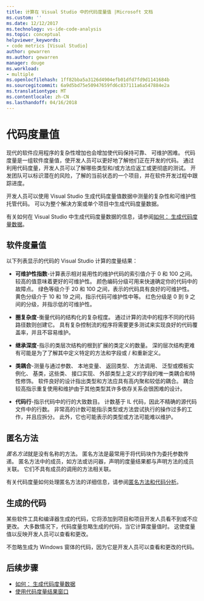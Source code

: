 ```yaml
---
title: 计算在 Visual Studio 中的代码度量值 |Microsoft 文档
ms.custom: ''
ms.date: 12/12/2017
ms.technology: vs-ide-code-analysis
ms.topic: conceptual
helpviewer_keywords:
- code metrics [Visual Studio]
author: gewarren
ms.author: gewarren
manager: douge
ms.workload:
- multiple
ms.openlocfilehash: 1ff82bba5a3126d4904efb01dfd7fd9d1141684b
ms.sourcegitcommit: 6a9d5bd75e50947659fd6c837111a6a547884e2a
ms.translationtype: MT
ms.contentlocale: zh-CN
ms.lasthandoff: 04/16/2018
---
```

# <a name="code-metrics-values"></a>代码度量值

现代的软件应用程序的复杂性增加也会增加使代码保持可靠、 可维护困难。 代码度量是一组软件度量值，使开发人员可以更好地了解他们正在开发的代码。 通过利用代码度量，开发人员可以了解哪些类型和/或方法应返工或更彻底的测试。 开发团队可以标识潜在的风险，了解的当前状态的一个项目，并在软件开发过程中跟踪进度。

开发人员可以使用 Visual Studio 生成代码度量值数据中测量的复杂性和可维护性托管代码。 可以为整个解决方案或单个项目中生成代码度量数据。

有关如何在 Visual Studio 中生成代码度量数据的信息，请参阅[如何： 生成代码度量数据](../code-quality/how-to-generate-code-metrics-data.md)。

## <a name="software-measurements"></a>软件度量值

以下列表显示的代码的 Visual Studio 计算的度量结果：

- **可维护性指数**-计算表示相对易用性的维护代码的索引值介于 0 和 100 之间。 较高的值意味着更好的可维护性。 颜色编码分级可用来快速确定你的代码中的故障点。 绿色等级介于 20 和 100 之间，表示的代码具有良好的可维护性。 黄色分级介于 10 和 19 之间，指示代码可维护性中等。 红色分级是 0 到 9 之间的分级，并指示低的可维护性。

- **圈复杂度**-衡量代码的结构化的复杂程度。 通过计算的流中的程序不同的代码路径数则创建它。 具有复杂控制流的程序将需要更多测试来实现良好的代码覆盖率，并且不容易维护。

- **继承深度**-指示的类层次结构的根到扩展的类定义的数量。 深的层次结构更难有可能是为了了解其中定义特定的方法和字段或 / 和重新定义。

- **类耦合**-测量与通过参数、 本地变量、 返回类型、 方法调用、 泛型或模板实例化、 基类，这些类、 接口实现、 外部类型上定义的字段的唯一类耦合和特性修饰。 软件良好的设计指出类型和方法应具有高内聚和较低的耦合。 耦合较高指示重复使用和维护由于其他类型其许多依存关系会很困难的设计。

- **代码行**-指示代码中的行的大致数目。 计数基于 IL 代码，因此不精确的源代码文件中的行数。 非常高的计数可能指示类型或方法尝试执行的操作过多的工作，并且应拆分。 此外，它也可能表示的类型或方法可能难以维护。

## <a name="anonymous-methods"></a>匿名方法

*匿名方法*就是没有名称的方法。 匿名方法是最常用于将代码块作为委托参数传递。 匿名方法中的成员，如方法或访问器，声明的度量结果都与声明方法的成员关联。 它们不具有成员的调用的方法相关联。

有关代码度量如何处理匿名方法的详细信息，请参阅[匿名方法和代码分析](../code-quality/anonymous-methods-and-code-analysis.md)。

## <a name="generated-code"></a>生成的代码

某些软件工具和编译器生成的代码，它将添加到项目和项目开发人员看不到或不应更改。 大多数情况下，代码度量忽略生成的代码，当它计算度量值时。 这使度量值以反映开发人员可以查看和更改。

不忽略生成为 Windows 窗体的代码，因为它是开发人员可以查看和更改的代码。

## <a name="next-steps"></a>后续步骤

- [如何： 生成代码度量数据](../code-quality/how-to-generate-code-metrics-data.md)
- [使用代码度量结果窗口](../code-quality/working-with-code-metrics-data.md)